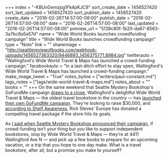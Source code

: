+++
index = "-KBUnGemzpg1Fk4pKJC9"
sort_create_date = 1456527420
sort_last_updated = 1456527420
sort_publish_date = 1456527420
create_date = "2016-02-26T14:57:00-08:00"
publish_date = "2016-02-26T14:57:00-08:00"
date = "2016-02-26T14:57:00-08:00"
last_updated = "2016-02-26T14:57:00-08:00"
preview_url = "5139c80f-1b20-da87-8583-3a7bc8a5a57d"
name = "Wide World Books launches crowdfunding campaign"
title = "Wide World Books launches crowdfunding campaign"
type = "Note"
link = ""
shareimage = "http://seattlereviewofbooks.com/webhook-uploads/1456527363320/9446893_1456375771.8984.jpg"
twitterauto = "Wallingford's Wide World Travel & Maps has launched a crowd-funding campaign."
facebookauto = "In a last-ditch effort to stay open, Wallingford's Wide World Travel & Maps has launched a crowd-funding campaign."
make_image_tweet = "True"
notes_byline = ["writers/paul-constant.md"]
tags_notes = ["tags/wide-world-travel-&amp;-maps.md"]
notes_about = ""
books = ""
+++
On the same weekend that Seattle Mystery Bookshop's GoFundMe campaign [draws to a close](https://www.gofundme.com/seattlemystery), Wallingford's delightful Wide World Travel & Maps — the oldest travel bookstore in the country — has [launched their own GoFundMe campaign](https://www.gofundme.com/wideworldbooks). They're looking to raise $30,000, and [according to Shelf Awareness](http://www.shelf-awareness.com/issue.html?issue=2698#m31577), Rick Steves' Europe has donated a compelling travel package if the store hits its goals.

As [I said when Seattle Mystery Bookshop announced their campaign](http://seattlereviewofbooks.com/notes/2016/01/15/seattle-mystery-bookshop-launches-gofundme-campaign/), if crowd-funding isn’t your thing but you like to support independent bookstores, stop by Wide World Travel & Maps — they’re at 4411 Wallingford Ave N — and pick up a few books to prepare for an upcoming vacation, or a trip that you hope to one day make. What is a travel bookstore, after all, but a promise you make to yourself?